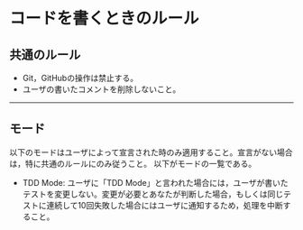 # コードを書くときのルール

## 共通のルール

- Git，GitHubの操作は禁止する。
- ユーザの書いたコメントを削除しないこと。

---

## モード

以下のモードはユーザによって宣言された時のみ適用すること。宣言がない場合は，特に共通のルールにのみ従うこと。
以下がモードの一覧である。

- TDD Mode: ユーザに「TDD Mode」と言われた場合には，ユーザが書いたテストを変更しない。変更が必要とあなたが判断した場合，もしくは同じテストに連続して10回失敗した場合にはユーザに通知するため，処理を中断すること。
